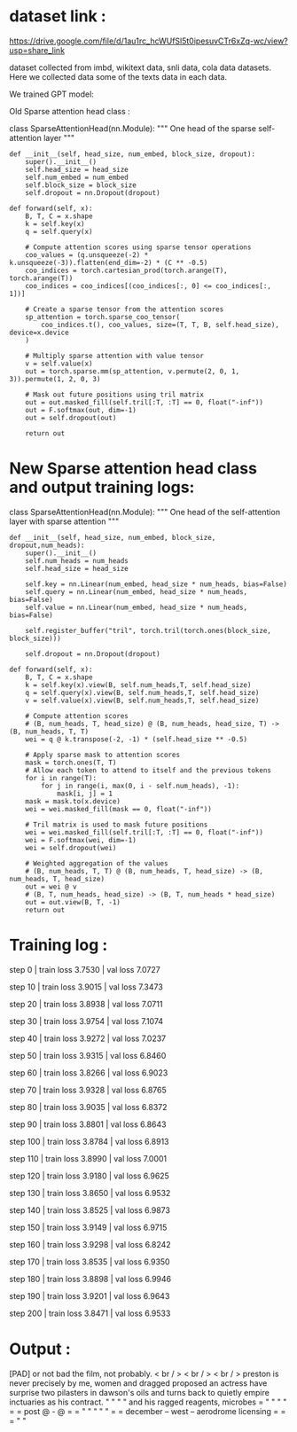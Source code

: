 
# dataset link : 

https://drive.google.com/file/d/1au1rc_hcWUfSl5t0ipesuvCTr6xZq-wc/view?usp=share_link

dataset collected from imbd, wikitext data, snli data, cola data datasets. Here we collected data some of the texts data in each data.

We trained GPT model:

Old Sparse attention head class :

class SparseAttentionHead(nn.Module):
    """
    One head of the sparse self-attention layer
    """

    def __init__(self, head_size, num_embed, block_size, dropout):
        super().__init__()
        self.head_size = head_size
        self.num_embed = num_embed
        self.block_size = block_size
        self.dropout = nn.Dropout(dropout)

    def forward(self, x):
        B, T, C = x.shape
        k = self.key(x)
        q = self.query(x)

        # Compute attention scores using sparse tensor operations
        coo_values = (q.unsqueeze(-2) * k.unsqueeze(-3)).flatten(end_dim=-2) * (C ** -0.5)
        coo_indices = torch.cartesian_prod(torch.arange(T), torch.arange(T))
        coo_indices = coo_indices[(coo_indices[:, 0] <= coo_indices[:, 1])]

        # Create a sparse tensor from the attention scores
        sp_attention = torch.sparse_coo_tensor(
            coo_indices.t(), coo_values, size=(T, T, B, self.head_size), device=x.device
        )

        # Multiply sparse attention with value tensor
        v = self.value(x)
        out = torch.sparse.mm(sp_attention, v.permute(2, 0, 1, 3)).permute(1, 2, 0, 3)

        # Mask out future positions using tril matrix
        out = out.masked_fill(self.tril[:T, :T] == 0, float("-inf"))
        out = F.softmax(out, dim=-1)
        out = self.dropout(out)

        return out


# New Sparse attention head class and output training logs:

class SparseAttentionHead(nn.Module):
    """
    One head of the self-attention layer with sparse attention
    """

    def __init__(self, head_size, num_embed, block_size, dropout,num_heads):
        super().__init__()
        self.num_heads = num_heads
        self.head_size = head_size

        self.key = nn.Linear(num_embed, head_size * num_heads, bias=False)
        self.query = nn.Linear(num_embed, head_size * num_heads, bias=False)
        self.value = nn.Linear(num_embed, head_size * num_heads, bias=False)

        self.register_buffer("tril", torch.tril(torch.ones(block_size, block_size)))

        self.dropout = nn.Dropout(dropout)

    def forward(self, x):
        B, T, C = x.shape
        k = self.key(x).view(B, self.num_heads,T, self.head_size)
        q = self.query(x).view(B, self.num_heads,T, self.head_size)
        v = self.value(x).view(B, self.num_heads,T, self.head_size)

        # Compute attention scores
        # (B, num_heads, T, head_size) @ (B, num_heads, head_size, T) -> (B, num_heads, T, T)
        wei = q @ k.transpose(-2, -1) * (self.head_size ** -0.5)

        # Apply sparse mask to attention scores
        mask = torch.ones(T, T)
        # Allow each token to attend to itself and the previous tokens
        for i in range(T):
            for j in range(i, max(0, i - self.num_heads), -1):
                mask[i, j] = 1
        mask = mask.to(x.device)
        wei = wei.masked_fill(mask == 0, float("-inf"))

        # Tril matrix is used to mask future positions
        wei = wei.masked_fill(self.tril[:T, :T] == 0, float("-inf"))
        wei = F.softmax(wei, dim=-1)
        wei = self.dropout(wei)

        # Weighted aggregation of the values
        # (B, num_heads, T, T) @ (B, num_heads, T, head_size) -> (B, num_heads, T, head_size)
        out = wei @ v
        # (B, T, num_heads, head_size) -> (B, T, num_heads * head_size)
        out = out.view(B, T, -1)
        return out



# Training log :

step          0 | train loss 3.7530 | val loss 7.0727

step         10 | train loss 3.9015 | val loss 7.3473

step         20 | train loss 3.8938 | val loss 7.0711

step         30 | train loss 3.9754 | val loss 7.1074

step         40 | train loss 3.9272 | val loss 7.0237

step         50 | train loss 3.9315 | val loss 6.8460

step         60 | train loss 3.8266 | val loss 6.9023

step         70 | train loss 3.9328 | val loss 6.8765

step         80 | train loss 3.9035 | val loss 6.8372

step         90 | train loss 3.8801 | val loss 6.8643

step        100 | train loss 3.8784 | val loss 6.8913

step        110 | train loss 3.8990 | val loss 7.0001

step        120 | train loss 3.9180 | val loss 6.9625

step        130 | train loss 3.8650 | val loss 6.9532

step        140 | train loss 3.8525 | val loss 6.9873

step        150 | train loss 3.9149 | val loss 6.9715

step        160 | train loss 3.9298 | val loss 6.8242

step        170 | train loss 3.8535 | val loss 6.9350

step        180 | train loss 3.8898 | val loss 6.9946

step        190 | train loss 3.9201 | val loss 6.9643

step        200 | train loss 3.8471 | val loss 6.9533


# Output :

[PAD] or not bad the film, not probably. < br / > < br / > < br / > preston is never precisely by me, women and dragged proposed an actress have surprise two pilasters in dawson's oils and turns back to quietly empire inctuaries as his contract. " " " " and his ragged reagents, microbes = " " " " = = post @ - @ = = " " " " " = = december – west – aerodrome licensing = = = " "

